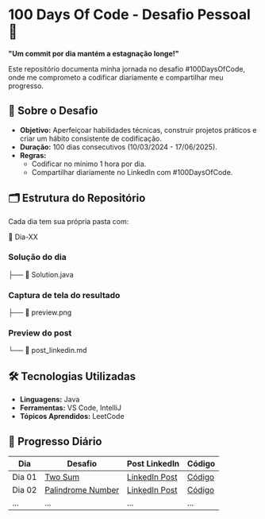 # 100 Days Of Code - Desafio Pessoal 🚀

**"Um commit por dia mantém a estagnação longe!"**

Este repositório documenta minha jornada no desafio #100DaysOfCode, onde me comprometo a codificar diariamente e compartilhar meu progresso.

## 📌 Sobre o Desafio

- **Objetivo:** Aperfeiçoar habilidades técnicas, construir projetos práticos e criar um hábito consistente de codificação.
- **Duração:** 100 dias consecutivos (10/03/2024 - 17/06/2025).
- **Regras:**
  - Codificar no mínimo 1 hora por dia.
  - Compartilhar diariamente no LinkedIn com #100DaysOfCode.

## 🗂 Estrutura do Repositório

Cada dia tem sua própria pasta com:

📁 Dia-XX

### Solução do dia

├── 📄 Solution.java

### Captura de tela do resultado

├── 📸 preview.png

### Preview do post

└── 📝 post_linkedin.md

## 🛠 Tecnologias Utilizadas

- **Linguagens:** Java
- **Ferramentas:** VS Code, IntelliJ
- **Tópicos Aprendidos:** LeetCode

## 📆 Progresso Diário

| Dia    | Desafio                                                               | Post LinkedIn                                                                              | Código                         |
| ------ | --------------------------------------------------------------------- | ------------------------------------------------------------------------------------------ | ------------------------------ |
| Dia 01 | [Two Sum](https://leetcode.com/problems/two-sum/)                     | [LinkedIn Post](https://www.linkedin.com/feed/update/urn:li:activity:7304944016280711168/) | [Código](Dia-01/Solution.java) |
| Dia 02 | [Palindrome Number](https://leetcode.com/problems/palindrome-number/) | [LinkedIn Post]()                                                                          | [Código](Dia-02/Solution.java) |
| ...    | ...                                                                   | ...                                                                                        | ...                            |
